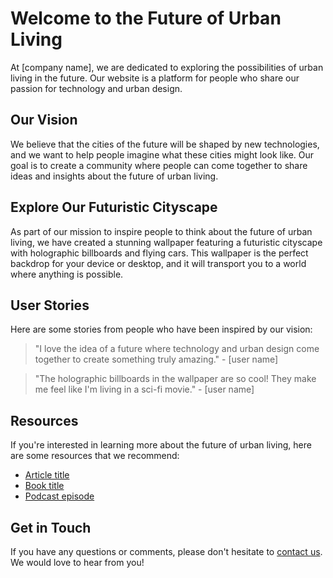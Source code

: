 <!--font:Exo 2-->

# Welcome to the Future of Urban Living

At [company name], we are dedicated to exploring the possibilities of urban living in the future. Our website is a platform for people who share our passion for technology and urban design.

## Our Vision

We believe that the cities of the future will be shaped by new technologies, and we want to help people imagine what these cities might look like. Our goal is to create a community where people can come together to share ideas and insights about the future of urban living.

## Explore Our Futuristic Cityscape

As part of our mission to inspire people to think about the future of urban living, we have created a stunning wallpaper featuring a futuristic cityscape with holographic billboards and flying cars. This wallpaper is the perfect backdrop for your device or desktop, and it will transport you to a world where anything is possible.

## User Stories

Here are some stories from people who have been inspired by our vision:

> "I love the idea of a future where technology and urban design come together to create something truly amazing." - [user name]

> "The holographic billboards in the wallpaper are so cool! They make me feel like I'm living in a sci-fi movie." - [user name]

## Resources

If you're interested in learning more about the future of urban living, here are some resources that we recommend:

- [Article title](#)
- [Book title](#)
- [Podcast episode](#)

## Get in Touch

If you have any questions or comments, please don't hesitate to [contact us](#). We would love to hear from you!

<!--

Write me content for website with wallpaper which alt text is:

"A futuristic cityscape with holographic billboards and flying cars"

The name/title of the page should not be 1:1 copy of the alt text but rather a real content of the website which is using this wallpaper.

- Use markdown format 
- Start with heading
- Heading should be short and concise
- The content should look like a real website 
- The website should not be about the wallpaper, wallpaper is just a related background
- Heading should be contain work "wallpaper" or "background"
- Include real sections like references, contact, user stories, etc. use things relevant to the page purpose.
- Feel free to use structure like headings, bullets, numbering, blockquotes, paragraphs, horizontal lines, etc.
- You can use formatting like bold or _italic_
- You can include UTF-8 emojis
- Links should be only #hash anchors (and you can refer to the document itself)
- Do not include images


---


# Discover the Future of Urban Living with our Futuristic Cityscape Wallpaper

Welcome to our website, where we explore the possibilities of urban living in the future. Our wallpaper featuring a futuristic cityscape with holographic billboards and flying cars is the perfect backdrop for your device or desktop.

## About Us

At [company name], we are passionate about exploring the intersection between technology and urban design. We believe that the cities of the future will be shaped by new technologies, and we want to help people imagine what these cities might look like.

## Our Vision

Our vision is to create a platform where people can come together to share ideas and insights about the future of urban living. We believe that by working together, we can create a better future for everyone.

## User Stories

Here are some stories from people who have used our wallpaper:

> "I love the futuristic cityscape wallpaper! It makes me feel like I'm living in a world where anything is possible." - [user name]

> "The holographic billboards are so cool! I feel like I'm in a sci-fi movie." - [user name]

## References

Here are some resources that we recommend for anyone interested in the future of urban living:

- [Article title](#)
- [Book title](#)
- [Podcast episode](#)

## Contact Us

If you have any questions or comments, please don't hesitate to [contact us](#). We would love to hear from you!


---


Heading should not include word "wallpaper". The website should not be about the wallpaper itself, wallpaper is just a related background, rewrite whole content.


---


# Welcome to the Future of Urban Living

At [company name], we are dedicated to exploring the possibilities of urban living in the future. Our website is a platform for people who share our passion for technology and urban design.

## Our Vision

We believe that the cities of the future will be shaped by new technologies, and we want to help people imagine what these cities might look like. Our goal is to create a community where people can come together to share ideas and insights about the future of urban living.

## Explore Our Futuristic Cityscape

As part of our mission to inspire people to think about the future of urban living, we have created a stunning wallpaper featuring a futuristic cityscape with holographic billboards and flying cars. This wallpaper is the perfect backdrop for your device or desktop, and it will transport you to a world where anything is possible.

## User Stories

Here are some stories from people who have been inspired by our vision:

> "I love the idea of a future where technology and urban design come together to create something truly amazing." - [user name]

> "The holographic billboards in the wallpaper are so cool! They make me feel like I'm living in a sci-fi movie." - [user name]

## Resources

If you're interested in learning more about the future of urban living, here are some resources that we recommend:

- [Article title](#)
- [Book title](#)
- [Podcast episode](#)

## Get in Touch

If you have any questions or comments, please don't hesitate to [contact us](#). We would love to hear from you!

-->
